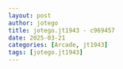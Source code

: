 ```yaml
---
layout: post
author: jotego
title: jotego.jt1943 - c969457
date: 2025-03-21
categories: [Arcade, jt1943]
tags: [jotego.jt1943]
---
```


